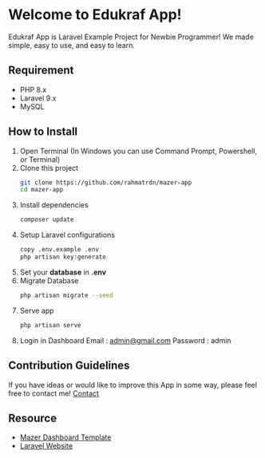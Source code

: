 # Welcome to Edukraf App!

Edukraf App is Laravel Example Project for Newbie Programmer! We made simple, easy to use, and easy to learn. 


## Requirement

 - PHP 8.x
 - Laravel 9.x
 - MySQL

## How to Install

 1. Open Terminal (In Windows you can use Command Prompt, Powershell, or Terminal)
 2. Clone this project
    ```bash
    git clone https://github.com/rahmatrdn/mazer-app
    cd mazer-app
    ```
 3. Install dependencies
     ```bash
    composer update
    ```
 4. Setup Laravel configurations
    ```bash
    copy .env.example .env
    php artisan key:generate
    ```
 5. Set your **database** in **.env**
 6. Migrate Database
	 ```bash
    php artisan migrate --seed
    ```
 7. Serve app
	 ```bash
    php artisan serve
    ```
 8. Login in Dashboard
	 Email : admin@gmail.com
	 Password : admin

## Contribution Guidelines

If you have ideas or would like to improve this App in some way, please feel free to contact me! [Contact](https://rahmatrdn.github.io/)

## Resource

 - [Mazer Dashboard Template](https://zuramai.github.io/mazer/) 
 - [Laravel Website](https://zuramai.github.io/mazer/)

